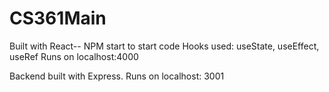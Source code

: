 # CS361Main

Built with React-- NPM start to start code
Hooks used: useState, useEffect, useRef
Runs on localhost:4000

Backend built with Express.
Runs on localhost: 3001
